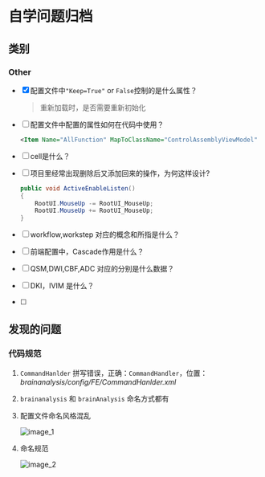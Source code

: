 # 自学问题归档

## 类别

### Other

- [x] 配置文件中`"Keep=True"` or `False`控制的是什么属性？

  > 重新加载时，是否需要重新初始化

- [ ] 配置文件中配置的属性如何在代码中使用？

  ```xml
  <Item Name="AllFunction" MapToClassName="ControlAssemblyViewModel" Path="brainanalysis/config/FE/Functions/AllFunction.xml"/>
  ```

  > 


- [ ] cell是什么？

  > 


- [ ] 项目里经常出现删除后又添加回来的操作，为何这样设计?

  ```c#
  public void ActiveEnableListen()
  {
      RootUI.MouseUp -= RootUI_MouseUp;
      RootUI.MouseUp += RootUI_MouseUp;
  }
  ```

  > 

- [ ] workflow,workstep 对应的概念和所指是什么？

  > 

- [ ] 前端配置中，Cascade作用是什么？

  > 

- [ ] QSM,DWI,CBF,ADC 对应的分别是什么数据？

  > 

- [ ] DKI，IVIM 是什么？

  > 

- [ ] 

## 发现的问题

### 代码规范

1. `CommandHanlder` 拼写错误，正确：`CommandHandler`，位置：_brainanalysis/config/FE/CommandHanlder.xml_

2. `brainanalysis` 和 `brainAnalysis`  命名方式都有

3. 配置文件命名风格混乱

   ![image_1](D:\Git\learning_notes\technical_communication\image\image_1.png)

4. 命名规范

   ![image_2](D:\Git\learning_notes\technical_communication\image\image_2.png)

